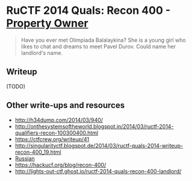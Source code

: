 # RuCTF 2014 Quals: Recon 400 - [Property Owner](https://github.com/HackerDom/ructf-2014-quals/tree/master/tasks/property\_owner)

> Have you ever met Olimpiada Balalaykina?
> She is a young girl who likes to chat and dreams to meet Pavel Durov.
> Could name her landlord's name.

## Writeup

(TODO)

## Other write-ups and resources

* <http://h34dump.com/2014/03/940/>
* <http://onthesystemsoftheworld.blogspot.in/2014/03/ructf-2014-qualifiers-recon-100300400.html>
* <https://ctfcrew.org/writeup/41>
* <http://singularityctf.blogspot.de/2014/03/ructf-quals-2014-writeup-recon-400_19.html>
* [Russian](http://singularityctf.blogspot.de/2014/03/ructf-quals-2014-writeup-recon-400.html)
* <https://hackucf.org/blog/recon-400/>
* <http://lights-out-ctf.ghost.io/ructf-2014-quals-recon-400-landlord/>
